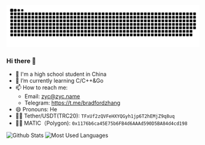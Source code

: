 <div align="center">
	<picture>
		<source media="(prefers-color-scheme: dark)" srcset="https://raw.githubusercontent.com/bradfordzhang/bradfordzhang/output/github-contribution-grid-snake-dark.svg" />
		<source media="(prefers-color-scheme: light)" srcset="https://raw.githubusercontent.com/bradfordzhang/bradfordzhang/output/github-contribution-grid-snake.svg" />
		<img src="https://raw.githubusercontent.com/bradfordzhang/bradfordzhang/output/github-contribution-grid-snake.svg" />
	</picture> 
</div>

### Hi there 👋

<!--
**bradfordzhang/bradfordzhang** is a ✨ _special_ ✨ repository because its `README.md` (this file) appears on your GitHub profile.

Here are some ideas to get you started:

- 🔭 I’m currently working on ...
- 🌱 I’m currently learning ...
- 👯 I’m looking to collaborate on ...
- 🤔 I’m looking for help with ...
- 💬 Ask me about ...
- 📫 How to reach me: ...
- 😄 Pronouns: ...
- ⚡ Fun fact: ...
-->
 - 🔭 I'm a high school student in China
 - 🌱 I’m currently learning C/C++&Go
 - 📫 How to reach me: 
    - Email: zyc@zyc.name
    - Telegram: https://t.me/bradfordzhang
 - 😄 Pronouns: He
 - 🙏🏻 Tether/USDT(TRC20): `TFxUf2zQVFeHXYQGyh1jp6T2hEMjZ9q8uq`
 - 🙏🏻 MATIC（Polygon): `0x1176b6ca45E75b6FB4d6AAAd590D5BA84d4cd198`


![Github Stats](https://github-readme-stats.vercel.app/api?username=bradfordzhang&show_icons=true&theme=radical&count_private=true)
![Most Used Languages](https://github-readme-stats.vercel.app/api/top-langs/?username=bradfordzhang&theme=radical&layout=compact&count_private=true)
